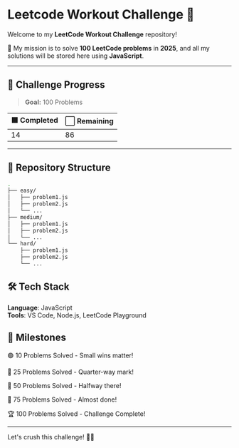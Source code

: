 # Leetcode Workout Challenge 🚀

Welcome to my **LeetCode Workout Challenge** repository! 

🎯 My mission is to solve **100 LeetCode problems** in **2025**, and all my solutions will be stored here using **JavaScript**.

---

## 🌟 **Challenge Progress**

> **Goal:** 100 Problems

| 🟩 Completed | ⬜️ Remaining |
| ------------ | ------------ |
| 14           | 86            |

---

## 📂 **Repository Structure**

```bash
.
├── easy/
│   ├── problem1.js
│   ├── problem2.js
│   └── ...
├── medium/
│   ├── problem1.js
│   ├── problem2.js
│   └── ...
└── hard/
    ├── problem1.js
    ├── problem2.js
    └── ...
```

## 🛠️ Tech Stack

**Language**: JavaScript <br>
**Tools**: VS Code, Node.js, LeetCode Playground


## 🎉 Milestones

🟢 10 Problems Solved - Small wins matter!

🔴 25 Problems Solved - Quarter-way mark!

🔴 50 Problems Solved - Halfway there!

🔴 75 Problems Solved - Almost done!

🏆 100 Problems Solved - Challenge Complete!

---
Let's crush this challenge! 💪🔥

